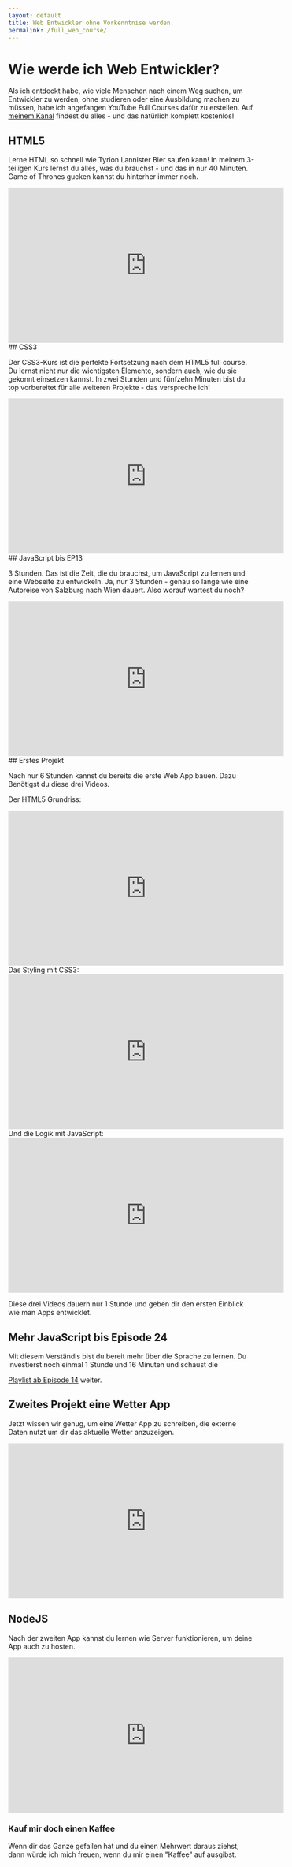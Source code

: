 ```yaml
---
layout: default
title: Web Entwickler ohne Vorkenntnise werden.
permalink: /full_web_course/
---
```


# Wie werde ich Web Entwickler?

Als ich entdeckt habe, wie viele Menschen nach einem Weg suchen, um Entwickler zu werden, ohne studieren oder eine Ausbildung machen zu müssen, habe ich angefangen YouTube Full Courses dafür zu erstellen. Auf <a href="https://www.youtube.com/c/ProgrammierenlernenmitOli">meinem Kanal</a> findest du alles - und das natürlich komplett kostenlos!

## HTML5

Lerne HTML so schnell wie Tyrion Lannister Bier saufen kann! In meinem 3-teiligen Kurs lernst du alles, was du brauchst - und das in nur 40 Minuten. Game of Thrones gucken kannst du hinterher immer noch.

<iframe width="560" height="315" src="https://www.youtube.com/embed/RT41ih6MXcQ" title="YouTube video player" frameborder="0" allow="accelerometer; autoplay; clipboard-write; encrypted-media; gyroscope; picture-in-picture" allowfullscreen></iframe>
<br/>
## CSS3

Der CSS3-Kurs ist die perfekte Fortsetzung nach dem HTML5 full course. Du lernst nicht nur die wichtigsten Elemente, sondern auch, wie du sie gekonnt einsetzen kannst. In zwei Stunden und fünfzehn Minuten bist du top vorbereitet für alle weiteren Projekte - das verspreche ich!

<iframe width="560" height="315" src="https://www.youtube.com/embed/V5YQlqm971I" title="YouTube video player" frameborder="0" allow="accelerometer; autoplay; clipboard-write; encrypted-media; gyroscope; picture-in-picture" allowfullscreen></iframe>
<br/>
## JavaScript bis EP13

3 Stunden. Das ist die Zeit, die du brauchst, um JavaScript zu lernen und eine Webseite zu entwickeln. Ja, nur 3 Stunden - genau so lange wie eine Autoreise von Salzburg nach Wien dauert. Also worauf wartest du noch?

<iframe width="560" height="315" src="https://www.youtube.com/embed/c9pJE9Aq1JE" title="YouTube video player" frameborder="0" allow="accelerometer; autoplay; clipboard-write; encrypted-media; gyroscope; picture-in-picture" allowfullscreen></iframe>
<br/>
## Erstes Projekt

Nach nur 6 Stunden kannst du bereits die erste Web App bauen. Dazu Benötigst du diese drei Videos.

Der HTML5 Grundriss:

<iframe width="560" height="315" src="https://www.youtube.com/embed/eDHtMl55hy0" title="YouTube video player" frameborder="0" allow="accelerometer; autoplay; clipboard-write; encrypted-media; gyroscope; picture-in-picture" allowfullscreen></iframe>
<br/>
Das Styling mit CSS3:

<iframe width="560" height="315" src="https://www.youtube.com/embed/MH71HkBNOhU" title="YouTube video player" frameborder="0" allow="accelerometer; autoplay; clipboard-write; encrypted-media; gyroscope; picture-in-picture" allowfullscreen></iframe>
<br/>
Und die Logik mit JavaScript:

<iframe width="560" height="315" src="https://www.youtube.com/embed/dxsnf3remMI" title="YouTube video player" frameborder="0" allow="accelerometer; autoplay; clipboard-write; encrypted-media; gyroscope; picture-in-picture" allowfullscreen></iframe>

Diese drei Videos dauern nur 1 Stunde und geben dir den ersten Einblick wie man Apps entwicklet.

## Mehr JavaScript bis Episode 24

Mit diesem Verständis bist du bereit mehr über die
Sprache zu lernen. Du investierst noch einmal 1 Stunde und 16 Minuten und schaust die

<a href="https://www.youtube.com/watch?v=qy_iSMF7S0I&list=PLFSTTwVw-c1GD-CNWVRHPy6L7OxpkjYxA&index=14">Playlist ab Episode 14</a> weiter.

## Zweites Projekt eine Wetter App

Jetzt wissen wir genug, um eine Wetter App zu schreiben, die externe Daten nutzt um dir das aktuelle Wetter anzuzeigen.

<iframe width="560" height="315" src="https://www.youtube.com/embed/Ufd4L-Bjlbg" title="YouTube video player" frameborder="0" allow="accelerometer; autoplay; clipboard-write; encrypted-media; gyroscope; picture-in-picture" allowfullscreen></iframe>
<br/>

## NodeJS

Nach der zweiten App kannst du lernen wie Server funktionieren, um deine App auch zu hosten.

<iframe width="560" height="315" src="https://www.youtube.com/embed/ztwi1ccq6q4" title="YouTube video player" frameborder="0" allow="accelerometer; autoplay; clipboard-write; encrypted-media; gyroscope; picture-in-picture" allowfullscreen></iframe>
<br/>

### Kauf mir doch einen Kaffee

Wenn dir das Ganze gefallen hat und du einen
Mehrwert daraus ziehst, dann würde ich mich
freuen, wenn du mir einen "Kaffee" auf ausgibst.

<script type="text/javascript" src="https://cdnjs.buymeacoffee.com/1.0.0/button.prod.min.js" data-name="bmc-button" data-slug="oliverjessner" data-color="#FFDD00" data-emoji="" data-font="Cookie" data-text="Buy me a coffee" data-outline-color="#000000" data-font-color="#000000" data-coffee-color="#ffffff" ></script>
